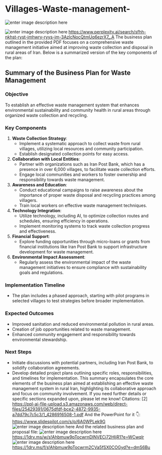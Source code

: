 # Villages-Waste-management-


![enter image description here](https://i.sstatic.net/DahTpAB4.jpg)

![enter image description here](https://i.sstatic.net/oTSUhERA.jpg)
https://www.perplexity.ai/search/sfhh-nkhst-ryst-jmhwry-ryys-jm-3AzlcNocQtmUq6ezrX7_.A
The business plan outlined in the provided PDF focuses on a comprehensive waste management initiative aimed at improving waste collection and disposal in rural areas of Iran. Below is a summarized version of the key components of the plan:
## Summary of the Business Plan for Waste Management
### **Objective**
To establish an effective waste management system that enhances environmental sustainability and community health in rural areas through organized waste collection and recycling.
### **Key Components**
1. **Waste Collection Strategy**:
   - Implement a systematic approach to collect waste from rural villages, utilizing local resources and community participation.
   - Establish designated collection points for easy access.
2. **Collaboration with Local Entities**:
   - Partner with organizations such as Iran Post Bank, which has a presence in over 6,000 villages, to facilitate waste collection efforts.
   - Engage local communities and workers to foster ownership and responsibility towards waste management.
3. **Awareness and Education**:
   - Conduct educational campaigns to raise awareness about the importance of proper waste disposal and recycling practices among villagers.
   - Train local workers on effective waste management techniques.
4. **Technology Integration**:
   - Utilize technology, including AI, to optimize collection routes and schedules, ensuring efficiency in operations.
   - Implement monitoring systems to track waste collection progress and effectiveness.
5. **Financial Support**:
   - Explore funding opportunities through micro-loans or grants from financial institutions like Iran Post Bank to support infrastructure development for waste management.
6. **Environmental Impact Assessment**:
   - Regularly assess the environmental impact of the waste management initiatives to ensure compliance with sustainability goals and regulations.
### **Implementation Timeline**
- The plan includes a phased approach, starting with pilot programs in selected villages to test strategies before broader implementation.
### **Expected Outcomes**
- Improved sanitation and reduced environmental pollution in rural areas.
- Creation of job opportunities related to waste management.
- Enhanced community engagement and responsibility towards environmental stewardship.
### **Next Steps**
- Initiate discussions with potential partners, including Iran Post Bank, to solidify collaboration agreements.
- Develop detailed project plans outlining specific roles, responsibilities, and timelines for implementation.
This summary encapsulates the core elements of the business plan aimed at establishing an effective waste management system in rural Iran, highlighting its collaborative approach and focus on community involvement. If you need further details or specific sections expanded upon, please let me know!
Citations:
[2] https://ppl-ai-file-upload.s3.amazonaws.com/web/direct-files/25429391/0675dfdf-bce2-4872-9935-a7dd79c7c5c3/1_4286916508-1.pdf
And the PowerPoint for it 👇:
https://www.slidespilot.com/s/p/6A0WPLek9G
![enter image description here](https://i.sstatic.net/BOqsTgrz.jpg)
And the related business plan and proposal file:
![enter image description here](https://i.sstatic.net/3KEqyY9l.jpg)
https://1drv.ms/w/s!Ahbmuw9pTocwrnDlNVECi72HIjR1?e=WCwqlr
![enter image description here](https://i.sstatic.net/JpzBLWg2.jpg)
https://1drv.ms/f/s!Ahbmuw9pTocwrm2CVa5fSX0COGyd?e=dmS6Bu


